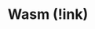 ---
title: Wasm (!ink)
description: TODO
hide: 
    - feedback
template: subsection-index-page.html
---